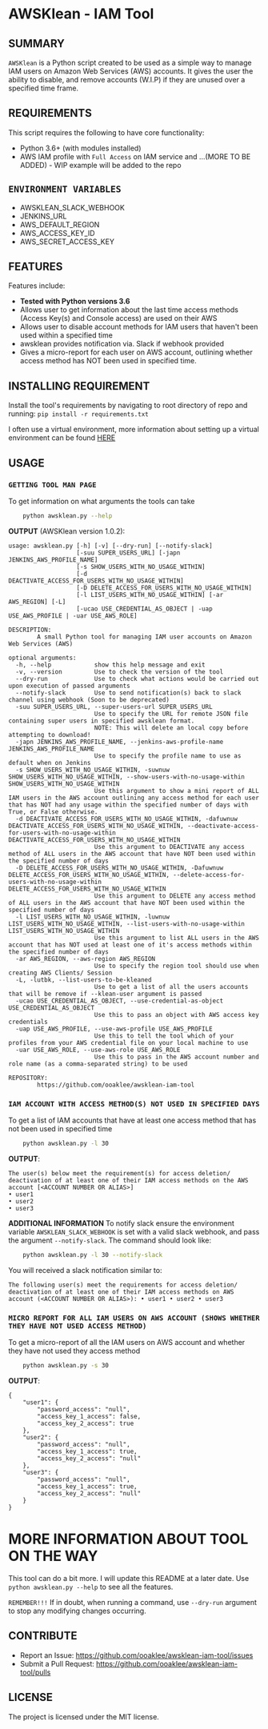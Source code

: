 # AWSKlean - IAM Tool

## SUMMARY
`AWSKlean` is a Python script created to be used as a simple way to manage IAM users on Amazon Web Services (AWS) accounts.
It gives the user the ability to disable, and remove accounts (W.I.P) if they are unused over a specified time frame. 

## REQUIREMENTS
This script requires the following to have core functionality:
* Python 3.6+ (with modules installed)
* AWS IAM profile with `Full Access` on IAM service and ...(MORE TO BE ADDED) - WIP example will be added to the repo


## `ENVIRONMENT VARIABLES`
* AWSKLEAN_SLACK_WEBHOOK
* JENKINS_URL
* AWS_DEFAULT_REGION
* AWS_ACCESS_KEY_ID
* AWS_SECRET_ACCESS_KEY


## FEATURES
Features include:
- **Tested with Python versions 3.6** 
- Allows user to get information about the last time access methods (Access Key(s) and Console access) are used on their AWS
- Allows user to disable account methods for IAM users that haven't been used within a specified time
-  awsklean provides notification via. Slack if webhook provided
- Gives a micro-report for each user on AWS account, outlining whether access method has NOT been used in specified time.

## INSTALLING REQUIREMENT

Install the tool's requirements by navigating to root directory  of repo and running: `pip install -r requirements.txt`

I often use a virtual environment, more information about setting up a virtual environment can be found [HERE](https://realpython.com/python-virtual-environments-a-primer/)

## USAGE

### `GETTING TOOL MAN PAGE`
To get information on what arguments the tools can take 
``` bash
    python awsklean.py --help
```

**OUTPUT** (AWSKlean version 1.0.2):
```
usage: awsklean.py [-h] [-v] [--dry-run] [--notify-slack]
                   [-suu SUPER_USERS_URL] [-japn JENKINS_AWS_PROFILE_NAME]
                   [-s SHOW_USERS_WITH_NO_USAGE_WITHIN]
                   [-d DEACTIVATE_ACCESS_FOR_USERS_WITH_NO_USAGE_WITHIN]
                   [-D DELETE_ACCESS_FOR_USERS_WITH_NO_USAGE_WITHIN]
                   [-l LIST_USERS_WITH_NO_USAGE_WITHIN] [-ar AWS_REGION] [-L]
                   [-ucao USE_CREDENTIAL_AS_OBJECT | -uap USE_AWS_PROFILE | -uar USE_AWS_ROLE]

DESCRIPTION:
        A small Python tool for managing IAM user accounts on Amazon Web Services (AWS)

optional arguments:
  -h, --help            show this help message and exit
  -v, --version         Use to check the version of the tool
  --dry-run             Use to check what actions would be carried out upon execution of passed arguments
  --notify-slack        Use to send notification(s) back to slack channel using webhook (Soon to be deprecated)
  -suu SUPER_USERS_URL, --super-users-url SUPER_USERS_URL
                        Use to specify the URL for remote JSON file containing super users in specified awsklean format. 
                        NOTE: This will delete an local copy before attempting to download!
  -japn JENKINS_AWS_PROFILE_NAME, --jenkins-aws-profile-name JENKINS_AWS_PROFILE_NAME
                        Use to specify the profile name to use as default when on Jenkins
  -s SHOW_USERS_WITH_NO_USAGE_WITHIN, -suwnuw SHOW_USERS_WITH_NO_USAGE_WITHIN, --show-users-with-no-usage-within SHOW_USERS_WITH_NO_USAGE_WITHIN
                        Use this argument to show a mini report of ALL IAM users in the AWS account outlining any access method for each user that has NOT had any usage within the specified number of days with True, or False otherwise.
  -d DEACTIVATE_ACCESS_FOR_USERS_WITH_NO_USAGE_WITHIN, -dafuwnuw DEACTIVATE_ACCESS_FOR_USERS_WITH_NO_USAGE_WITHIN, --deactivate-access-for-users-with-no-usage-within DEACTIVATE_ACCESS_FOR_USERS_WITH_NO_USAGE_WITHIN
                        Use this argument to DEACTIVATE any access method of ALL users in the AWS account that have NOT been used within the specified number of days
  -D DELETE_ACCESS_FOR_USERS_WITH_NO_USAGE_WITHIN, -Dafuwnuw DELETE_ACCESS_FOR_USERS_WITH_NO_USAGE_WITHIN, --delete-access-for-users-with-no-usage-within DELETE_ACCESS_FOR_USERS_WITH_NO_USAGE_WITHIN
                        Use this argument to DELETE any access method of ALL users in the AWS account that have NOT been used within the specified number of days
  -l LIST_USERS_WITH_NO_USAGE_WITHIN, -luwnuw LIST_USERS_WITH_NO_USAGE_WITHIN, --list-users-with-no-usage-within LIST_USERS_WITH_NO_USAGE_WITHIN
                        Use this argument to list ALL users in the AWS account that has NOT used at least one of it's access methods within the specified number of days
  -ar AWS_REGION, --aws-region AWS_REGION
                        Use to specify the region tool should use when creating AWS Clients/ Session
  -L, -lutbk, --list-users-to-be-kleaned
                        Use to get a list of all the users accounts that will be remove if --klean-user argument is passed
  -ucao USE_CREDENTIAL_AS_OBJECT, --use-credential-as-object USE_CREDENTIAL_AS_OBJECT
                        Use this to pass an object with AWS access key credentials
  -uap USE_AWS_PROFILE, --use-aws-profile USE_AWS_PROFILE
                        Use this to tell the tool which of your profiles from your AWS credential file on your local machine to use
  -uar USE_AWS_ROLE, --use-aws-role USE_AWS_ROLE
                        Use this to pass in the AWS account number and role name (as a comma-separated string) to be used

REPOSITORY:
        https://github.com/ooaklee/awsklean-iam-tool
```

### `IAM ACCOUNT WITH ACCESS METHOD(S) NOT USED IN SPECIFIED DAYS`
To get a list of IAM accounts that have at least one access method that has not been used in specified
time

``` bash
    python awsklean.py -l 30
```

**OUTPUT**:
```
The user(s) below meet the requirement(s) for access deletion/ deactivation of at least one of their IAM access methods on the AWS account [<ACCOUNT NUMBER OR ALIAS>]
• user1
• user2
• user3
```

**ADDITIONAL INFORMATION**
To notify slack ensure the environment variable `AWSKLEAN_SLACK_WEBHOOK` is set with a valid slack webhook, and
pass the argument `--notify-slack`. The command should look like:

``` bash
    python awsklean.py -l 30 --notify-slack
```

You will received a slack notification similar to:
```
The following user(s) meet the requirements for access deletion/ deactivation of at least one of their IAM access methods on AWS account (<ACCOUNT NUMBER OR ALIAS>): • user1 • user2 • user3
```

### `MICRO REPORT FOR ALL IAM USERS ON AWS ACCOUNT (SHOWS WHETHER THEY HAVE NOT USED ACCESS METHOD)`
To get a micro-report of all the IAM users on AWS account and whether they have not used they access
method
``` bash
    python awsklean.py -s 30
```

**OUTPUT**:
```
{
    "user1": {
        "password_access": "null",
        "access_key_1_access": false,
        "access_key_2_access": true
    },
    "user2": {
        "password_access": "null",
        "access_key_1_access": true,
        "access_key_2_access": "null"
    },
    "user3": {
        "password_access": "null",
        "access_key_1_access": true,
        "access_key_2_access": "null"
    }
}
```

# MORE INFORMATION ABOUT TOOL ON THE WAY
This tool can do a bit more. I will update this README at a later date. 
Use `python awsklean.py --help` to see all the features. 

`REMEMBER!!!`
If in doubt, when running a command, use `--dry-run` argument to stop any modifying changes occurring.


## CONTRIBUTE
- Report an Issue: https://github.com/ooaklee/awsklean-iam-tool/issues
- Submit a Pull Request: https://github.com/ooaklee/awsklean-iam-tool/pulls


## LICENSE
The project is licensed under the MIT license.